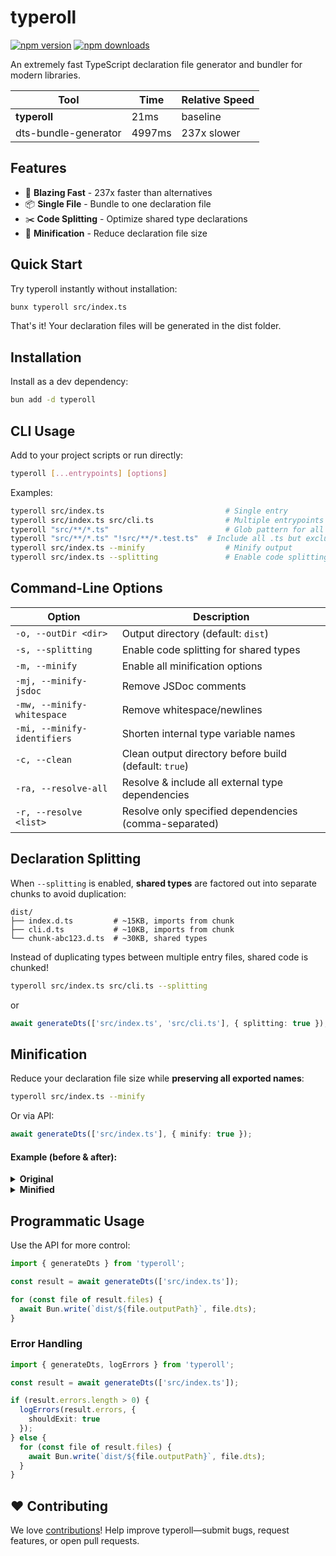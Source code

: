 # typeroll

[![npm version](https://img.shields.io/npm/v/typeroll.svg?style=flat-square)](https://www.npmjs.com/package/typeroll)
[![npm downloads](https://img.shields.io/npm/dm/typeroll.svg?style=flat-square)](https://www.npmjs.com/package/typeroll)

An extremely fast TypeScript declaration file generator and bundler for modern libraries.

| Tool                  | Time    | Relative Speed  |
|-----------------------|---------|-----------------|
| **typeroll**          | 21ms    | baseline        |
| dts-bundle-generator  | 4997ms  | 237x slower     |

## Features

- 🚀 **Blazing Fast** - 237x faster than alternatives  
- 📦 **Single File** - Bundle to one declaration file  
- ✂️ **Code Splitting** - Optimize shared type declarations  
- 🔧 **Minification** - Reduce declaration file size  

## Quick Start

Try typeroll instantly without installation:

```bash
bunx typeroll src/index.ts
```

That's it! Your declaration files will be generated in the dist folder.

## Installation

Install as a dev dependency:

```bash
bun add -d typeroll
```

## CLI Usage

Add to your project scripts or run directly:

```bash
typeroll [...entrypoints] [options]
```

Examples:
```bash
typeroll src/index.ts               		    # Single entry
typeroll src/index.ts src/cli.ts    		    # Multiple entrypoints
typeroll "src/**/*.ts"              		    # Glob pattern for all .ts files in src
typeroll "src/**/*.ts" "!src/**/*.test.ts"  # Include all .ts but exclude test files
typeroll src/index.ts --minify      		    # Minify output
typeroll src/index.ts --splitting   		    # Enable code splitting
```

## Command-Line Options

| Option                             | Description                                                             |
|-------------------------------------|-------------------------------------------------------------------------|
| `-o, --outDir <dir>`                | Output directory (default: `dist`)                                      |
| `-s, --splitting`                   | Enable code splitting for shared types                                  |
| `-m, --minify`                      | Enable all minification options                                         |
| `-mj, --minify-jsdoc`               | Remove JSDoc comments                                                   |
| `-mw, --minify-whitespace`          | Remove whitespace/newlines                                              |
| `-mi, --minify-identifiers`         | Shorten internal type variable names                                    |
| `-c, --clean`                       | Clean output directory before build (default: `true`)                   |
| `-ra, --resolve-all`                | Resolve & include all external type dependencies                        |
| `-r, --resolve <list>`              | Resolve only specified dependencies (comma-separated)                   |

## Declaration Splitting

When `--splitting` is enabled, **shared types** are factored out into separate chunks to avoid duplication:

```
dist/
├── index.d.ts         # ~15KB, imports from chunk
├── cli.d.ts           # ~10KB, imports from chunk
└── chunk-abc123.d.ts  # ~30KB, shared types
```

Instead of duplicating types between multiple entry files, shared code is chunked!

```bash
typeroll src/index.ts src/cli.ts --splitting
```
or
```ts
await generateDts(['src/index.ts', 'src/cli.ts'], { splitting: true });
```

## Minification

Reduce your declaration file size while **preserving all exported names**:

```bash
typeroll src/index.ts --minify
```

Or via API:
```ts
await generateDts(['src/index.ts'], { minify: true });
```

#### Example (before & after):

<details>
<summary><b>Original</b></summary>

```ts
type DeepPartial<T> = { [P in keyof T]? : DeepPartial<T[P]> };
interface Response<T> {
  data: T;
  error?: string;
  meta?: Record<string, unknown>;
}
declare function fetchData<T>(url: string, options?: RequestInit): Promise<Response<T>>;
export { fetchData, Response, DeepPartial };
```
</details>

<details>
<summary><b>Minified</b></summary>

```ts
type e<T>={[P in keyof T]?:e<T[P]>};
interface t<T>{data:T;error?:string;meta?:Record<string,unknown>;}
declare function r<T>(url:string,options?:RequestInit):Promise<t<T>>;
export{r as fetchData,t as Response,e as DeepPartial};
```
</details>


## Programmatic Usage

Use the API for more control:

```ts
import { generateDts } from 'typeroll';

const result = await generateDts(['src/index.ts']);

for (const file of result.files) {
  await Bun.write(`dist/${file.outputPath}`, file.dts);
}
```

### Error Handling

```ts
import { generateDts, logErrors } from 'typeroll';

const result = await generateDts(['src/index.ts']);

if (result.errors.length > 0) {
  logErrors(result.errors, {
	shouldExit: true
  });
} else {
  for (const file of result.files) {
    await Bun.write(`dist/${file.outputPath}`, file.dts);
  }
}
```

## ❤️ Contributing

We love [contributions](CONTRIBUTING.md)!
Help improve typeroll—submit bugs, request features, or open pull requests.
